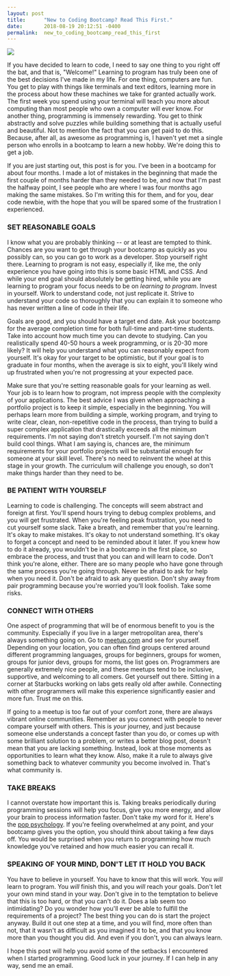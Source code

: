 ```yaml
---
layout: post
title:      "New to Coding Bootcamp? Read This First."
date:       2018-08-19 20:12:51 -0400
permalink:  new_to_coding_bootcamp_read_this_first
---
```


![](https://i.imgur.com/N9LepDQ.jpg?1)


If you have decided to learn to code, I need to say one thing to you right off the bat, and that is, "Welcome!" Learning to program has truly been one of the best decisions I've made in my life. For one thing, computers are fun. You get to play with things like terminals and text editors, learning more in the process about how these machines we take for granted actually work. The first week you spend using your terminal will teach you more about computing than most people who own a computer will ever know. For another thing, programming is immensely rewarding. You get to think abstractly and solve puzzles while building something that is actually useful and beautiful. Not to mention the fact that you can get paid to do this. Because, after all, as awesome as programming is, I haven't yet met a single person who enrolls in a bootcamp to learn a new hobby. We're doing this to get a job.

If you are just starting out, this post is for you. I've been in a bootcamp for about four months. I made a lot of mistakes in the beginning that made the first couple of months harder than they needed to be, and now that I'm past the halfway point, I see people who are where I was four months ago making the same mistakes. So I'm writing this for them, and for you, dear code newbie, with the hope that you will be spared some of the frustration I experienced.

### SET REASONABLE GOALS

I know what you are probably thinking -- or at least are tempted to think. Chances are you want to get through your bootcamp as quickly as you possibly can, so you can go to work as a developer. Stop yourself right there. Learning to program is not easy, especially if, like me, the only experience you have going into this is some basic HTML and CSS. And while your end goal should absolutely be getting hired, while you are learning to program your focus needs to be on *learning to program*. Invest in yourself. Work to understand code, not just replicate it. Strive to understand your code so thoroughly that you can explain it to someone who has never written a line of code in their life.

Goals are good, and you should have a target end date. Ask your bootcamp for the average completion time for both full-time and part-time students. Take into account how much time you can devote to studying. Can you realistically spend 40-50 hours a week programming, or is 20-30 more likely? It will help you understand what you can reasonably expect from yourself. It's okay for your target to be optimistic, but if your goal is to graduate in four months, when the average is six to eight, you'll likely wind up frustrated when you're not progressing at your expected pace.

Make sure that you're setting reasonable goals for your learning as well. Your job is to learn how to program, not impress people with the complexity of your applications. The best advice I was given when approaching a portfolio project is to keep it simple, especially in the beginning. You will perhaps learn more from building a simple, working program, and trying to write clear, clean, non-repetitive code in the process, than trying to build a super complex application that drastically exceeds all the minimum requirements. I'm not saying don't stretch yourself. I'm not saying don't build cool things. What I am saying is, chances are, the minimum requirements for your portfolio projects will be substantial enough for someone at your skill level. There's no need to reinvent the wheel at this stage in your growth. The curriculum will challenge you enough, so don't make things harder than they need to be.

### BE PATIENT WITH YOURSELF

Learning to code is challenging. The concepts will seem abstract and foreign at first. You'll spend hours trying to debug complex problems, and you will get frustrated. When you're feeling peak frustration, you need to cut yourself some slack. Take a breath, and remember that you're learning. It's okay to make mistakes. It's okay to not understand something. It's okay to forget a concept and need to be reminded about it later. If you knew how to do it already, you wouldn't be in a bootcamp in the first place, so embrace the process, and trust that you can and will learn to code. Don't think you're alone, either. There are so many people who have gone through the same process you're going through. Never be afraid to ask for help when you need it. Don't be afraid to ask any question. Don't shy away from pair programming because you're worried you'll look foolish. Take some risks.

### CONNECT WITH OTHERS

One aspect of programming that will be of enormous benefit to you is the community. Especially if you live in a larger metropolitan area, there's always something going on. Go to [meetup.com](https://www.meetup.com/) and see for yourself. Depending on your location, you can often find groups centered around different programming languages, groups for beginners, groups for women, groups for junior devs, groups for moms, the list goes on. Programmers are generally extremely nice people, and these meetups tend to be inclusive, supportive, and welcoming to all comers. Get yourself out there. Sitting in a corner at Starbucks working on labs gets really old after awhile. Connecting with other programmers will make this experience significantly easier and more fun. Trust me on this.

If going to a meetup is too far out of your comfort zone, there are always vibrant online communities. Remember as you connect with people to never compare yourself with others. This is *your* journey, and just because someone else understands a concept faster than you do, or comes up with some brilliant solution to a problem, or writes a better blog post, doesn't mean that you are lacking something. Instead, look at those moments as opportunities to learn what they know. Also, make it a rule to always give something back to whatever community you become involved in. That's what community is.

### TAKE BREAKS

I cannot overstate how important this is. Taking breaks periodically during programming sessions will help you focus, give you more energy, and allow your brain to process information faster. Don't take my word for it. Here's the [pop psychology](https://www.psychologytoday.com/us/blog/changepower/201704/how-do-work-breaks-help-your-brain-5-surprising-answers). If you're feeling overwhelmed at any point, and your bootcamp gives you the option, you should think about taking a few days off. You would be surprised when you return to programming how much knowledge you've retained and how much easier you can recall it.

### SPEAKING OF YOUR MIND, DON'T LET IT HOLD YOU BACK

You have to believe in yourself. You have to know that this will work. You *will* learn to program. You *will* finish this, and you *will* reach your goals. Don't let your own mind stand in your way. Don't give in to the temptation to believe that this is too hard, or that you can't do it. Does a lab seem too intimidating? Do you wonder how you'll ever be able to fulfill the requirements of a project? The best thing you can do is start the project anyway. Build it out one step at a time, and you will find, more often than not, that it wasn't as difficult as you imagined it to be, and that you know more than you thought you did. And even if you don't, you can always learn.

I hope this post will help you avoid some of the setbacks I encountered when I started programming. Good luck in your journey. If I can help in any way, send me an email.
